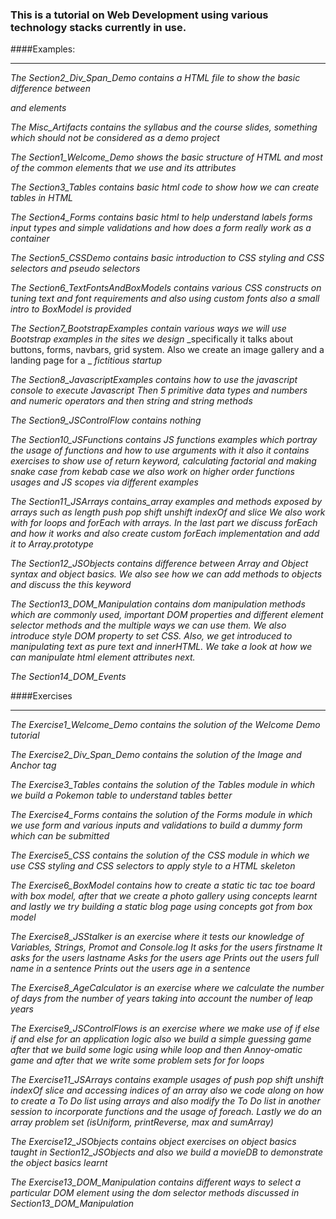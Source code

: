 ### This is a tutorial on Web Development using various technology stacks currently in use.

####Examples:
***
_The Section2_Div_Span_Demo contains a HTML file to show the basic difference between <div> and <span> elements_

_The Misc_Artifacts contains the syllabus and the course slides, something which should not be considered as a demo project_

_The Section1_Welcome_Demo shows the basic structure of HTML and most of the common elements that we use and its attributes_

_The Section3_Tables contains basic html code to show how we can create tables in HTML_

_The Section4_Forms contains basic html to help understand labels forms input types and simple validations and how does a form really work as a container_

_The Section5_CSSDemo contains basic introduction to CSS styling and CSS selectors and pseudo selectors_

_The Section6_TextFontsAndBoxModels contains various CSS constructs on tuning text and font requirements and also using custom fonts also a small intro to BoxModel is provided_

_The Section7_BootstrapExamples contain various ways we will use Bootstrap examples in the sites we design_
_specifically it talks about buttons, forms, navbars, grid system. Also we create an image gallery and a landing page for a _
_fictitious startup_

_The Section8_JavascriptExamples contains how to use the javascript console to execute Javascript_
_Then 5 primitive data types and numbers and numeric operators and then string and string methods_

_The Section9_JSControlFlow contains nothing_

_The Section10_JSFunctions contains JS functions examples which portray the usage of functions and how to use arguments with it_
_also it contains exercises to show use of return keyword, calculating factorial and making snake case from kebab case_
_we also work on higher order functions usages and JS scopes via different examples_

_The Section11_JSArrays contains_array examples and methods exposed by arrays such as length push pop shift unshift indexOf and slice_
_We also work with for loops and forEach with arrays. In the last part we discuss forEach and how it works and also create custom_
_forEach implementation and add it to Array.prototype_

_The Section12_JSObjects contains difference between Array and Object syntax and object basics. We also see how we can add methods_
_to objects and discuss the this keyword_

_The Section13_DOM_Manipulation contains dom manipulation methods which are commonly used, important DOM properties_
_and different element selector methods and the multiple ways we can use them. We also introduce style DOM property to set CSS._
_Also, we get introduced to manipulating text as pure text and innerHTML. We take a look at how we can manipulate html element attributes next._

_The Section14_DOM_Events_

####Exercises
***

_The Exercise1_Welcome_Demo contains the solution of the Welcome Demo tutorial_

_The Exercise2_Div_Span_Demo contains the solution of the Image and Anchor tag_

_The Exercise3_Tables contains the solution of the Tables module in which we build a Pokemon table to understand tables better_

_The Exercise4_Forms contains the solution of the Forms module in which we use form and various inputs and validations to build a dummy form which can be submitted_

_The Exercise5_CSS contains the solution of the CSS module in which we use CSS styling and CSS selectors to apply style to a HTML skeleton_

_The Exercise6_BoxModel contains how to create a static tic tac toe board with box model, after that we create a photo gallery using concepts learnt and lastly_
_we try building a static blog page using concepts got from box model_

_The Exercise8_JSStalker is an exercise where it tests our knowledge of Variables, Strings, Promot and Console.log_
_It asks for the users firstname_
_It asks for the users lastname_
_Asks for the users age_
_Prints out the users full name in a sentence_
_Prints out the users age in a sentence_

_The Exercise8_AgeCalculator is an exercise where we calculate the number of days from the number of years taking into_
_account the number of leap years_

_The Exercise9_JSControlFlows is an exercise where we make use of if else if and else for an application logic_
_also we build a simple guessing game after that we build some logic using while loop and then Annoy-omatic game
and after that we write some problem sets for for loops_

_The Exercise11_JSArrays contains example usages of push pop shift unshift indexOf slice and accessing indices of an array_
_also we code along on how to create a To Do list using arrays and also modify the To Do list in another session to incorporate functions
and the usage of foreach. Lastly we do an array problem set (isUniform, printReverse, max and sumArray)_

_The Exercise12_JSObjects contains object exercises on object basics taught in Section12_JSObjects_
_and also we build a movieDB to demonstrate the object basics learnt_

_The Exercise13_DOM_Manipulation contains different ways to select a particular DOM element using the dom selector methods discussed_
_in Section13_DOM_Manipulation_